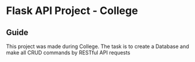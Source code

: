 # Flask API Project - College

## Guide
This project was made during College. The task is to create a Database and make all CRUD commands by RESTful API requests
